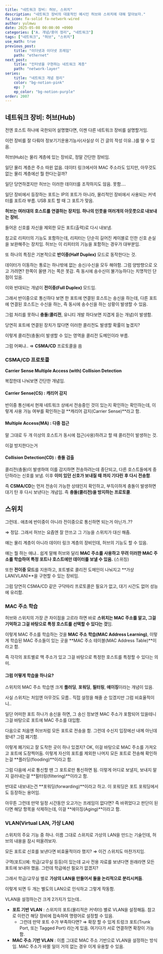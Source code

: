 ```yaml
---
title: "네트워크 장비: 허브, 스위치"
description: "네트워크 장비의 대표적인 예시인 허브와 스위치에 대해 알아보자."
fa_icon: fa-solid fa-network-wired
author: yulmwu
date: 2025-05-08 00:00:00 +0900
categories: ["A. 개념/용어 정리", "네트워크"]
tags: ["네트워크", "허브", "스위치"]
use_math: true
previous_post: 
    title: "이더넷과 이더넷 프레임"
    path: "ethernet"
next_post: 
    title: "인터넷을 구현하는 네트워크 계층"
    path: "network-layer"
series: 
    title: "네트워크 개념 정리"
    color: "bg-notion-pink"
    ep: 7
    ep_color: "bg-notion-purple"
order: 2007
---
```


## 네트워크 장비: 허브(Hub)

전엔 호스트 하나에 국한되어 설명했다면, 이젠 다른 네트워크 장비를 설명할거임.

이런 장비를 잘 다뤄야 정보기기운용기능사(사실상 이 긴 글의 작성 이유..)를 딸 수 있음.

허브(Hub)는 물리 계층에 있는 장비로, 정말 간단한 장비임.

일단 물리 계층은 주소 따윈 없음. 데이터 링크에서야 MAC 주소라도 있지만, 아무것도 없는 물리 계층에선 뭘 한다는걸까?

일단 당연하겠지만 허브는 이러한 데이터를 조작하지도 않음. 못함….

일단 장비에서 등장하는 포트는 IP의 포트가 아니라, 물리적인 장비에서 사용되는 커넥터를 포트라 부름. USB 포트 할 때 그 포트가 맞음.

**허브는 여러대의 호스트를 연결하는 장치임. 하나의 인풋을 여러개의 아웃풋으로 내보내는 장비.**

들어온 신호를 자신을 제외한 모든 포트(출력)로 다시 내보냄. 

참고로 리피터의 기능도 포함하는데, 리피터는 단순히 길어진 케이블로 인한 신호 손실을 보완해주는 장치임. 허브는 이 리피터의 기능을 포함하는 경우가 대부분임.

또 하나의 특징은 기본적으로 **반이중(Half Duplex)** 모드로 동작한다는 것.

데이터가 이동하는 통로는 하나밖에 없는 송신/수신을 모두 해야함. 그럼 양방향으로 오고 가려면? 한쪽이 올땐 가는 쪽은 못감. 즉 동시에 송수신이 불가능하다는 치명적인 단점이 있음.

이와 반대되는 개념이 **전이중(Full Duplex)** 모드임.

그래서 반이중으로 통신하다 보면 한 포트에 연결된 호스트는 송신을 하는데, 다른 포트에 연결된 호스트는 수신을 하는, 즉 동시에 송수신을 하는 상황이 발생할 수 있음.

그럼 처리를 못하니 **충돌**(**콜리전**, 유니티 개발 하다보면 지겹게 듣는 개념)이 발생함.

당연히 포트에 연결된 장치가 많다면 이러한 콜리전도 발생할 확률이 높겠지?

이렇게 콜리전(충돌)이 발생할 수 있는 영역을 콜리전 도메인이라 부름.

그럼 어쪄냐.. ⇒ **CSMA/CD** 프로토콜을 씀

### CSMA/CD 프로토콜

**Carrier Sense Multiple Access (with) Collision Detection**

복잡한데 나눠보면 간단한 개념임.

#### Carrier Sense(CS) : 캐리어 감지

반이중 통신에서 현재 네트워크 상에서 전송중인 것이 있는지 확인하는 확인하는데, 이렇게 사용 가능 여부를 확인하는걸 **캐리어 감지(Carrier Sense)**라고 함.

#### Multiple Access(MA) : 다중 접근

말 그대로 두 개 이상의 호스트가 동시에 접근(사용)하려고 할 때 콜리전이 발생하는 것.

이걸 방지한다는거

#### Collision Detection(CD) : 충돌 검출

콜리전(충돌)이 발생하여 이를 감지하면 전송하려는데 중단되고, 다른 호스트들에게 중단하라는 신호를 보냄. 이후 **이미 있던 신호가 보내질 때 까지 기다린 후 다시 전송함**.

즉 **CSMA/CD**는 먼저 전송이 가능한 상태인지 확인하고, 부득이하게 충돌이 발생하면 대기 탄 후 다시 보낸다는 개념임. 즉 **충돌(콜리전)을 방지하는 프로토콜**.

## 스위치

그런데.. 애초에 반이중이 아니라 전이중으로 통신하면 되는거 아닌가..??

⇒ 정답. 그래서 허브는 요즘엔 잘 안쓰고 그 기능을 스위치가 대신 해줌.

얘는 물리 계층이 아니라 데이터 링크 계층의 장비인데, 허브의 기능도 할 수 있음.

얘는 뭘 하는 애냐.. 쉽게 말해 허브와 달리 **MAC 주소를 사용하고 무려 이러한 MAC 주소를 학습하여 특정 포트나 호스트에만 데이터를 보낼 수 있음.** (스위칭)

또한 **전이중 모드**를 지원하고, 포트별로 콜리전 도메인이 나눠지고 **가상 LAN(VLAN)**을 구현할 수 있는 장비임.

그럼 당연히 CSMA/CD 같은 구닥따리 프로토콜은 필요가 없고, 대기 시간도 없어 성능에 유리함.

### MAC 주소 학습

허브와 스위치의 가장 큰 차이점을 고르라 하면 바로 **스위치는 MAC 주소를 알고, 그걸 기억하고 그걸 바탕으로 특정 호스트를 선택할 수 있다는 것**임.

이렇게 MAC 주소를 학습하는 것을 **MAC 주소 학습(MAC Address Learning)**, 이렇게 학습된 MAC 주소들이 있는 곳을 **MAC 주소 테이블(MAC Address Table)**이라고 함.

즉 각각의 포트별로 맥 주소가 있고 그걸 바탕으로 특정한 호스트를 특정할 수 있다는 의미.

#### 그럼 어떻게 학습을 하나요?

스위치의 MAC 주소 학습엔 크게 **플러딩**, **포워딩**, **필터링**, **에이징**이라는 개념이 있음.

사실 스위치는 처임엔 아무것도 모름.. 직접 설정을 해줄 순 있겠지만 그럼 비효율적이니..

일단 어떠한 포트 하나가 송신을 하면, 그 송신 정보엔 MAC 주소가 포함되어 있을테니 그걸 바탕으로 포트에 MAC 주소를 대입함.

다음으로 처음엔 허브처럼 모든 포트로 전송을 함. 그런데 수신지 입장에선 내께 아닌데 왔네? 그럼 폐기함.

이렇게 폐기되고 잘 도착한 곳이 하나 있겠지? OK, 이걸 바탕으로 MAC 주소를 가져오고 포트에 도장찍어둠. 이렇게 자신의 포트를 제외한 나머지 모든 포트로 전송해 확인하는걸 **플러딩(flooding)**이라고 함.

그럼 다음에 서로 통신할 땐 그 포트로만 통신하면 됨. 이렇게 어디로 보낼지, 보내지 말지 걸러내는걸 **필터링(filtering)**이라고 함.

반대로 내보내는건 **포워딩(forwarding)**이라고 하고. 이 포워딩은 포트 포워딩에서도 등장하는 용어임.

아무튼 그런데 만약 일정 시간동안 오고가는 프레임이 없다면? 즉 바뀌었다고 판단이 된다면 해당 항목을 삭제하는데, 이걸 **에이징(Aging)**이라고 함.

### VLAN(Virtual LAN, 가상 LAN)

스위치의 주요 기능 중 하나. 이름 그대로 스위치로 가상의 LAN을 만드는 기술인데, 허브의 내용을 잠시 떠올려보자.

모든 포트로 신호를 보낸다면 비효율적이라 했지? ⇒ 이건 스위치도 마찬가지임.

구역(포트)(예: 학급/교무실 등등)이 있는데 교사 전용 자료를 보낸다면 원래라면 모든 포트에 보내야 했음. 그런데 학급에선 필요가 없겠지?

그래서 학급/교무실 별로 **가상의 LAN을 만들어서 둘을 논리적으로 분리시켜둠**.

이렇게 되면 두 개는 별도의 LAN으로 인식하고 그렇게 작동함.

VLAN을 설정하는건 크게 2가지가 있는데..

- **포트 기반 VLAN** : 스위치의 포트(물리적은 커넥터) 별로 VLAN을 설정해둠. 참고로 이런건 해당 장비에 접속하여 명령어로 설정할 수 있음.
    - 그런데 만약 포트 수가 부족하다면? ⇒ 확장 할 수 있게 트렁크 포트(Trunk Port, 또는 Tagged Port) 라는게 있음. 여기다가 서로 연결하면 확장이 가능함.
- **MAC 주소 기반 VLAN** : 이름 그대로 MAC 주소 기반으로 VLAN을 설정하는 방식임. MAC 주소가 바뀔 일이 거의 없는 경우 이게 유용할 수 있음.
